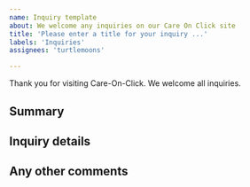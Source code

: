 ```yaml
---
name: Inquiry template
about: We welcome any inquiries on our Care On Click site
title: 'Please enter a title for your inquiry ...'
labels: 'Inquiries'
assignees: 'turtlemoons'

---
```

Thank you for visiting Care-On-Click. We welcome all inquiries.

## Summary
<!-- Please provide a short summary of your inquiry. -->



## Inquiry details
<!-- Please provide details on your inquiry. -->



## Any other comments
<!-- Please include any other comments, concerns or feedback. -->

